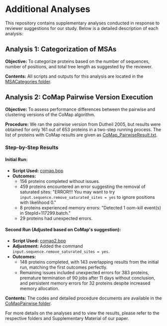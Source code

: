 # Additional Analyses

This repository contains supplementary analyses conducted in response to reviewer suggestions for our study. Below is a detailed description of each analysis:

## Analysis 1: Categorization of MSAs

**Objective:** To categorize proteins based on the number of sequences, number of positions, and total tree length as suggested by the reviewer.

**Contents:** All scripts and outputs for this analysis are located in the [MSACategories folder](https://github.com/CompGenomeLab/PHACE/tree/main/ExtraAnalyses/MSACategories).

## Analysis 2: CoMap Pairwise Version Execution

**Objective:** To assess performance differences between the pairwise and clustering versions of the CoMap algorithm.

**Procedure:**
We ran the pairwise version from Dutheil 2005, but results were obtained for only 161 out of 653 proteins in a two-step running process. The list of proteins with CoMap results are given as [CoMap_PairwiseResult.txt](https://github.com/CompGenomeLab/PHACE/blob/main/ExtraAnalyses/CoMapPairwise/CoMap_PairwiseResult.txt).

### Step-by-Step Results

#### Initial Run:
- **Script Used:** [comap.bpp](https://github.com/CompGenomeLab/PHACE/blob/main/ExtraAnalyses/CoMapPairwise/comap.bpp)
- **Outcomes:**
  - 156 proteins completed without issues.
  - 459 proteins encountered an error suggesting the removal of saturated sites: "ERROR!!! You may want to try `input.sequence.remove_saturated_sites = yes` to ignore positions with likelihood 0."
  - 8 proteins experienced memory errors: "Detected 1 oom-kill event(s) in StepId=117299.batch."
  - 29 proteins had unexpected errors.

#### Second Run (Adjusted based on CoMap's suggestion):
- **Script Used:** [comap2.bpp](https://github.com/CompGenomeLab/PHACE/blob/main/ExtraAnalyses/CoMapPairwise/comap2.bpp)
- **Adjustment:** Added the command `input.sequence.remove_saturated_sites = yes`.
- **Outcomes:**
  - 148 proteins completed, with 143 overlapping results from the initial run, matching the first outcomes perfectly.
  - Remaining issues included unexpected errors for 383 proteins, premature termination of 90 jobs after 11 days without conclusion, and persistent memory errors for 32 proteins despite increased memory allocation.

**Contents:** The codes and detailed procedure documents are available in the [CoMapPairwise folder](https://github.com/CompGenomeLab/PHACE/tree/main/ExtraAnalyses/CoMapPairwise).

For more details on the analyses and to view the results, please refer to the respective folders and Supplementary Material of our paper.
